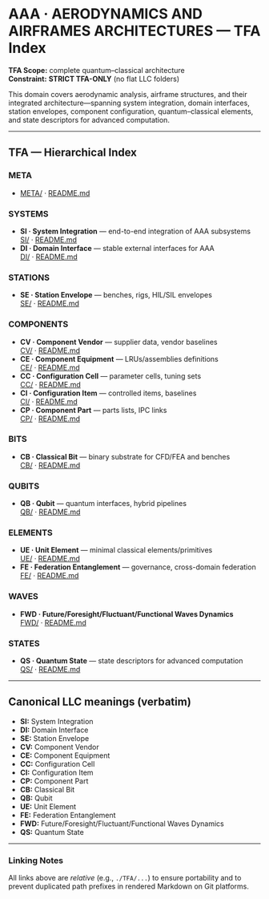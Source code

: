 # AAA · AERODYNAMICS AND AIRFRAMES ARCHITECTURES — TFA Index

**TFA Scope:** complete quantum–classical architecture  
**Constraint:** **STRICT TFA-ONLY** (no flat LLC folders)  

This domain covers aerodynamic analysis, airframe structures, and their integrated architecture—spanning system integration, domain interfaces, station envelopes, component configuration, quantum–classical elements, and state descriptors for advanced computation.

---

## TFA — Hierarchical Index

### META
- [META/](./TFA/META/) · [README.md](./TFA/META/README.md)

### SYSTEMS
- **SI · System Integration** — end-to-end integration of AAA subsystems  
  [SI/](./TFA/SYSTEMS/SI/) · [README.md](./TFA/SYSTEMS/SI/README.md)
- **DI · Domain Interface** — stable external interfaces for AAA  
  [DI/](./TFA/SYSTEMS/DI/) · [README.md](./TFA/SYSTEMS/DI/README.md)

### STATIONS
- **SE · Station Envelope** — benches, rigs, HIL/SIL envelopes  
  [SE/](./TFA/STATIONS/SE/) · [README.md](./TFA/STATIONS/SE/README.md)

### COMPONENTS
- **CV · Component Vendor** — supplier data, vendor baselines  
  [CV/](./TFA/COMPONENTS/CV/) · [README.md](./TFA/COMPONENTS/CV/README.md)
- **CE · Component Equipment** — LRUs/assemblies definitions  
  [CE/](./TFA/COMPONENTS/CE/) · [README.md](./TFA/COMPONENTS/CE/README.md)
- **CC · Configuration Cell** — parameter cells, tuning sets  
  [CC/](./TFA/COMPONENTS/CC/) · [README.md](./TFA/COMPONENTS/CC/README.md)
- **CI · Configuration Item** — controlled items, baselines  
  [CI/](./TFA/COMPONENTS/CI/) · [README.md](./TFA/COMPONENTS/CI/README.md)
- **CP · Component Part** — parts lists, IPC links  
  [CP/](./TFA/COMPONENTS/CP/) · [README.md](./TFA/COMPONENTS/CP/README.md)

### BITS
- **CB · Classical Bit** — binary substrate for CFD/FEA and benches  
  [CB/](./TFA/BITS/CB/) · [README.md](./TFA/BITS/CB/README.md)

### QUBITS
- **QB · Qubit** — quantum interfaces, hybrid pipelines  
  [QB/](./TFA/QUBITS/QB/) · [README.md](./TFA/QUBITS/QB/README.md)

### ELEMENTS
- **UE · Unit Element** — minimal classical elements/primitives  
  [UE/](./TFA/ELEMENTS/UE/) · [README.md](./TFA/ELEMENTS/UE/README.md)
- **FE · Federation Entanglement** — governance, cross-domain federation  
  [FE/](./TFA/ELEMENTS/FE/) · [README.md](./TFA/ELEMENTS/FE/README.md)

### WAVES
- **FWD · Future/Foresight/Fluctuant/Functional Waves Dynamics**  
  [FWD/](./TFA/WAVES/FWD/) · [README.md](./TFA/WAVES/FWD/README.md)

### STATES
- **QS · Quantum State** — state descriptors for advanced computation  
  [QS/](./TFA/STATES/QS/) · [README.md](./TFA/STATES/QS/README.md)

---

## Canonical LLC meanings (verbatim)

- **SI:** System Integration  
- **DI:** Domain Interface  
- **SE:** Station Envelope  
- **CV:** Component Vendor  
- **CE:** Component Equipment  
- **CC:** Configuration Cell  
- **CI:** Configuration Item  
- **CP:** Component Part  
- **CB:** Classical Bit  
- **QB:** Qubit  
- **UE:** Unit Element  
- **FE:** Federation Entanglement  
- **FWD:** Future/Foresight/Fluctuant/Functional Waves Dynamics  
- **QS:** Quantum State

---

### Linking Notes
All links above are *relative* (e.g., `./TFA/...`) to ensure portability and to prevent duplicated path prefixes in rendered Markdown on Git platforms.


